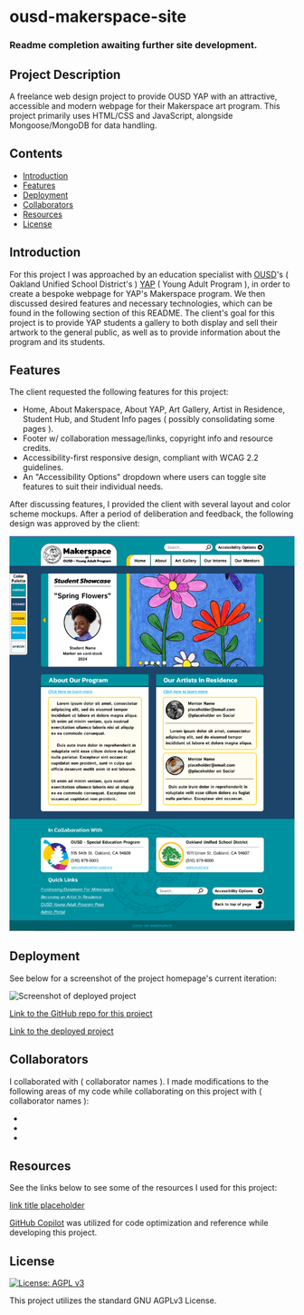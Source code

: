# ousd-makerspace-site

### Readme completion awaiting further site development.

## Project Description

A freelance web design project to provide OUSD YAP with an attractive, accessible and modern webpage for their Makerspace art program. This project primarily uses HTML/CSS and JavaScript, alongside Mongoose/MongoDB for data handling.

## Contents

- [Introduction](#introduction)
- [Features](#features)
- [Deployment](#deployment)
- [Collaborators](#collaborators)
- [Resources](#resources)
- [License](#License)

## Introduction

For this project I was approached by an education specialist with [OUSD](https://www.ousd.org/)'s ( Oakland Unified School District's ) [YAP](https://www.ousd.org/specialeducation/programs/young-adult-program) ( Young Adult Program ), in order to create a bespoke webpage for YAP's Makerspace program. We then discussed desired features and necessary technologies, which can be found in the following section of this README. The client's goal for this project is to provide YAP students a gallery to both display and sell their artwork to the general public, as well as to provide information about the program and its students.

## Features

The client requested the following features for this project:

- Home, About Makerspace, About YAP, Art Gallery, Artist in Residence, Student Hub, and Student Info pages ( possibly consolidating some pages ).
- Footer w/ collaboration message/links, copyright info and resource credits.
- Accessibility-first responsive design, compliant with WCAG 2.2 guidelines.
- An "Accessibility Options" dropdown where users can toggle site features to suit their individual needs.

After discussing features, I provided the client with several layout and color scheme mockups. After a period of deliberation and feedback, the following design was approved by the client:

![Screenshot of project mockup](/assets/images/project-mockup.png)

## Deployment

See below for a screenshot of the project homepage's current iteration:

![Screenshot of deployed project](/assets/images/project-screenshot.png)

[Link to the GitHub repo for this project](https://github.com/Aoliva96/ousd-makerspace-site)

[Link to the deployed project](#)

## Collaborators

I collaborated with ( collaborator names ).
I made modifications to the following areas of my code while collaborating on this project with ( collaborator names ):

-
-
-

## Resources

See the links below to see some of the resources I used for this project:

[link title placeholder](#)

[GitHub Copilot](https://github.com/features/copilot) was utilized for code optimization and reference while developing this project.

## License

[![License: AGPL v3](https://img.shields.io/badge/License-AGPL_v3-blue.svg)](https://www.gnu.org/licenses/agpl-3.0)

This project utilizes the standard GNU AGPLv3 License.
